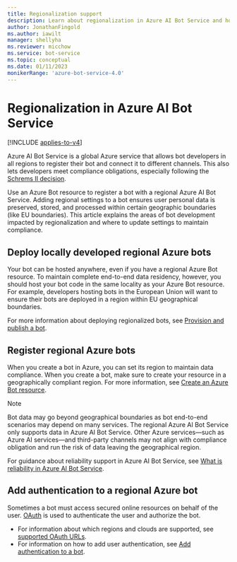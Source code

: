 ```yaml
---
title: Regionalization support
description: Learn about regionalization in Azure AI Bot Service and how to meet your data compliance requirements.
author: JonathanFingold
ms.author: iawilt
manager: shellyha
ms.reviewer: micchow
ms.service: bot-service
ms.topic: conceptual
ms.date: 01/11/2023
monikerRange: 'azure-bot-service-4.0'
---
```


# Regionalization in Azure AI Bot Service

[!INCLUDE [applies-to-v4](../includes/applies-to-v4-current.md)]

Azure AI Bot Service is a global Azure service that allows bot developers in all regions to register their bot and connect it to different channels. This also lets developers meet compliance obligations, especially following the [Schrems II decision](https://blogs.microsoft.com/eupolicy/2021/05/06/eu-data-boundary/).

Use an Azure Bot resource to register a bot with a regional Azure AI Bot Service. Adding regional settings to a bot ensures user personal data is preserved, stored, and processed within certain geographic boundaries (like EU boundaries). This article explains the areas of bot development impacted by regionalization and where to update settings to maintain compliance.

## Deploy locally developed regional Azure bots

Your bot can be hosted anywhere, even if you have a regional Azure Bot resource. To maintain complete end-to-end data residency, however, you should host your bot code in the same locality as your Azure Bot resource. For example, developers hosting bots in the European Union will want to ensure their bots are deployed in a region within EU geographical boundaries.

For more information about deploying regionalized bots, see [Provision and publish a bot](../provision-and-publish-a-bot.md).

## Register regional Azure bots

When you create a bot in Azure, you can set its region to maintain data compliance. When you create a bot, make sure to create your resource in a geographically compliant region. For more information, see [Create an Azure Bot resource](abs-quickstart.md#create-the-resource).

>[!NOTE]
> Bot data may go beyond geographical boundaries as bot end-to-end scenarios may depend on many services.
> The regional Azure AI Bot Service only supports data in Azure AI Bot Service. Other Azure services&mdash;such as Azure AI services&mdash;and third-party channels may not align with compliance obligation and run the risk of data leaving the geographical region.  

For guidance about reliability support in Azure AI Bot Service, see [What is reliability in Azure AI Bot Service](/azure/reliability/reliability-bot).

## Add authentication to a regional Azure bot

Sometimes a bot must access secured online resources on behalf of the user. [OAuth](bot-builder-concept-authentication.md) is used to authenticate the user and authorize the bot.

- For information about which regions and clouds are supported, see [supported OAuth URLs](../ref-oauth-redirect-urls.md).
- For information on how to add user authentication, see [Add authentication to a bot](bot-builder-authentication.md).
